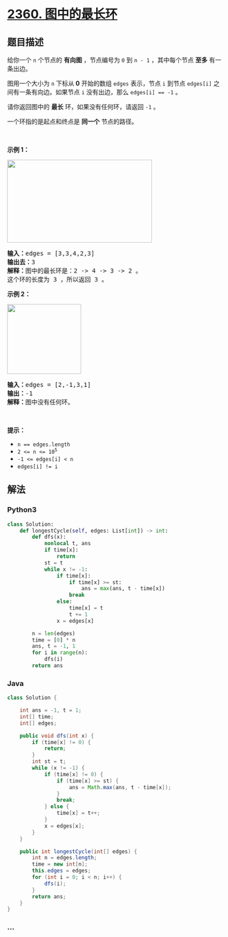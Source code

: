# [2360. 图中的最长环](https://leetcode-cn.com/problems/longest-cycle-in-a-graph)

## 题目描述

<!-- 这里写题目描述 -->

<p>给你一个 <code>n</code>&nbsp;个节点的 <b>有向图</b>&nbsp;，节点编号为&nbsp;<code>0</code>&nbsp;到&nbsp;<code>n - 1</code>&nbsp;，其中每个节点&nbsp;<strong>至多</strong>&nbsp;有一条出边。</p>

<p>图用一个大小为 <code>n</code>&nbsp;下标从<strong>&nbsp;0</strong>&nbsp;开始的数组&nbsp;<code>edges</code>&nbsp;表示，节点 <code>i</code>&nbsp;到节点&nbsp;<code>edges[i]</code>&nbsp;之间有一条有向边。如果节点&nbsp;<code>i</code>&nbsp;没有出边，那么&nbsp;<code>edges[i] == -1</code>&nbsp;。</p>

<p>请你返回图中的 <strong>最长</strong>&nbsp;环，如果没有任何环，请返回 <code>-1</code>&nbsp;。</p>

<p>一个环指的是起点和终点是 <strong>同一个</strong>&nbsp;节点的路径。</p>

<p>&nbsp;</p>

<p><strong>示例 1：</strong></p>

<p><img alt="" src="https://assets.leetcode.com/uploads/2022/06/08/graph4drawio-5.png" style="width: 335px; height: 191px;" /></p>

<pre>
<b>输入：</b>edges = [3,3,4,2,3]
<b>输出去：</b>3
<b>解释：</b>图中的最长环是：2 -&gt; 4 -&gt; 3 -&gt; 2 。
这个环的长度为 3 ，所以返回 3 。
</pre>

<p><strong>示例 2：</strong></p>

<p><img alt="" src="https://assets.leetcode.com/uploads/2022/06/07/graph4drawio-1.png" style="width: 171px; height: 161px;" /></p>

<pre>
<b>输入：</b>edges = [2,-1,3,1]
<b>输出：</b>-1
<b>解释：</b>图中没有任何环。
</pre>

<p>&nbsp;</p>

<p><strong>提示：</strong></p>

<ul>
	<li><code>n == edges.length</code></li>
	<li><code>2 &lt;= n &lt;= 10<sup>5</sup></code></li>
	<li><code>-1 &lt;= edges[i] &lt; n</code></li>
	<li><code>edges[i] != i</code></li>
</ul>


## 解法

<!-- 这里可写通用的实现逻辑 -->

<!-- tabs:start -->

### **Python3**

<!-- 这里可写当前语言的特殊实现逻辑 -->

```python
class Solution:
    def longestCycle(self, edges: List[int]) -> int: 
        def dfs(x):
            nonlocal t, ans
            if time[x]:
                return
            st = t
            while x != -1:
                if time[x]:
                    if time[x] >= st:
                        ans = max(ans, t - time[x])
                    break
                else:
                    time[x] = t
                    t += 1
                x = edges[x]

        n = len(edges)
        time = [0] * n
        ans, t = -1, 1
        for i in range(n):
            dfs(i)
        return ans
```

### **Java**

<!-- 这里可写当前语言的特殊实现逻辑 -->

```java
class Solution {

    int ans = -1, t = 1;
    int[] time;
    int[] edges;

    public void dfs(int x) {
        if (time[x] != 0) {
            return;
        }
        int st = t;
        while (x != -1) {
            if (time[x] != 0) {
                if (time[x] >= st) {
                    ans = Math.max(ans, t - time[x]);
                }
                break;
            } else {
                time[x] = t++;
            }
            x = edges[x];
        }
    }

    public int longestCycle(int[] edges) {
        int n = edges.length;
        time = new int[n];
        this.edges = edges;
        for (int i = 0; i < n; i++) {
            dfs(i);
        }
        return ans;
    }
}
```

### **...**

```

```

<!-- tabs:end -->
